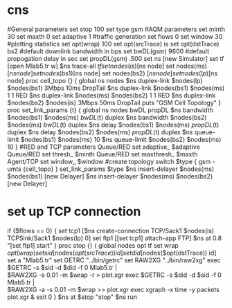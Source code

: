 # cns
#General parameters
set stop 100
set type gsm
#AQM parameters
set minth 30
set maxth 0
set adaptive 1
#traffic generation
set flows 0
set window 30
#plotting statistics
set opt(wrap) 100 
set opt(srcTrace) is 
set opt(dstTrace) bs2
#default downlink bandwidth in bps
set bwDL(gsm) 9600
#default propogation delay in sec 
set propDL(gsm) .500
set ns [new Simulator] 
set tf [open Mlab5.tr w]
$ns trace-all $tf
set nodes(is) [$ns node] 
set nodes(ms) [$ns node] 
set nodes(bs1) [$ns node] 
set nodes(bs2) [$ns node] 
set nodes(lp) [$ns node]
proc cell_topo {} { 
global ns nodes
$ns duplex-link $nodes(lp) $nodes(bs1) 3Mbps 10ms DropTail
$ns duplex-link $nodes(bs1) $nodes(ms) 1 1 RED
$ns duplex-link $nodes(ms) $nodes(bs2) 1 1 RED
$ns duplex-link $nodes(bs2) $nodes(is) 3Mbps 50ms DropTail 
puts "GSM Cell Topology"
}
proc set_link_params {t} {
global ns nodes bwDL propDL
$ns bandwidth $nodes(bs1) $nodes(ms) $bwDL($t) duplex
$ns bandwidth $nodes(bs2) $nodes(ms) $bwDL($t) duplex
$ns delay $nodes(bs1) $nodes(ms) $propDL($t) duplex
$ns delay $nodes(bs2) $nodes(ms) $propDL($t) duplex
$ns queue-limit $nodes(bs1) $nodes(ms) 10
$ns queue-limit $nodes(bs2) $nodes(ms) 10
}
#RED and TCP parameters
Queue/RED set adaptive_ $adaptive 
Queue/RED set thresh_ $minth 
Queue/RED set maxthresh_ $maxth 
Agent/TCP set window_ $window
#create topology
switch $type {
gsm -
umts {cell_topo}
}
set_link_params $type
$ns insert-delayer $nodes(ms) $nodes(bs1) [new Delayer]
$ns insert-delayer $nodes(ms) $nodes(bs2) [new Delayer]
# set up TCP connection 
if {$flows == 0} {
set tcp1 [$ns create-connection TCP/Sack1 $nodes(is) TCPSink/Sack1 $nodes(lp) 0] 
set ftp1 [[set tcp1] attach-app FTP]
$ns at 0.8 "[set ftp1] start"
}
proc stop {} {
global nodes opt tf 
set wrap $opt(wrap)
set sid [$nodes($opt(srcTrace)) id] 
set did [$nodes($opt(dstTrace)) id] 
set a "Mlab5.tr"
set GETRC "../bin/getrc"
set RAW2XG "../bin/raw2xg"
exec $GETRC -s $sid -d $did -f 0 Mlab5.tr | \
$RAW2XG -s 0.01 -m $wrap -r > plot.xgr
exec $GETRC -s $did -d $sid -f 0 Mlab5.tr | \
$RAW2XG -a -s 0.01 -m $wrap >> plot.xgr
exec xgraph -x time -y packets plot.xgr & 
exit 0
}
$ns at $stop "stop"
$ns run
